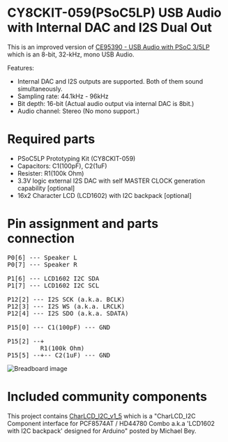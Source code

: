 # CY8CKIT-059(PSoC5LP) USB Audio with Internal DAC and I2S Dual Out
This is an improved version of [CE95390 - USB Audio with PSoC 3/5LP](http://www.cypress.com/documentation/code-examples/ce95390-usb-audio-psoc-35lp) which is an 8-bit, 32-kHz, mono USB Audio.

Features:
- Internal DAC and I2S outputs are supported. Both of them sound simultaneously.
- Sampling rate: 44.1kHz - 96kHz
- Bit depth: 16-bit (Actual audio output via internal DAC is 8bit.)
- Audio channel: Stereo (No mono support.)

# Required parts
- PSoC5LP Prototyping Kit (CY8CKIT-059)
- Capacitors: C1(100pF), C2(1uF)
- Resister: R1(100k Ohm)
- 3.3V logic external I2S DAC with self MASTER CLOCK generation capability [optional]
- 16x2 Character LCD (LCD1602) with I2C backpack [optional]

# Pin assignment and parts connection
<pre>
P0[6] --- Speaker L
P0[7] --- Speaker R

P1[6] --- LCD1602 I2C SDA
P1[7] --- LCD1602 I2C SCL

P12[2] --- I2S SCK (a.k.a. BCLK)
P12[3] --- I2S WS (a.k.a. LRCLK)
P12[4] --- I2S SDO (a.k.a. SDATA)

P15[0] --- C1(100pF) --- GND

P15[2] --+
         R1(100k Ohm)
P15[5] --+-- C2(1uF) --- GND
</pre>

![Breadboard image](blob/PWM-controlled/breadboard_image.jpg)

# Included community components
This project contains [CharLCD_I2C_v1_5](http://japan.cypress.com/forum/psoc-community-components/charlcdi2c-component-interface-pcf8574at-hd44780-combo?page=2) which is a "CharLCD_I2C Component interface for PCF8574AT / HD44780 Combo a.k.a 'LCD1602 with I2C backpack' designed for Arduino" posted by Michael Bey.
